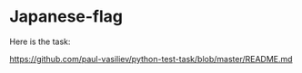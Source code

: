 # Japanese-flag

Here is the task:

https://github.com/paul-vasiliev/python-test-task/blob/master/README.md
